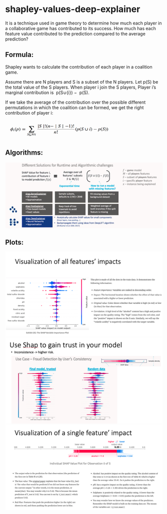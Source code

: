 # shapley-values-deep-explainer
It is a technique used in game theory to determine how much each player in a collaborative game has contributed to its success.
How much has each feature value contributed to the prediction compared to the average prediction?

## Formula:
Shapley wants to calculate the contribution of each player in a coalition game. 

Assume there are N players and S is a subset of the N players. 
Let p(S) be the total value of the S players. When player i join the S players, Player i’s marginal contribution is  p(S∪{i}) −  p(S). 

If we take the average of the contribution over the possible different permutations in which the coalition can be formed, we get the right contribution of player i:

<img src="shap.png" width="340" height="60">

## Algorithms:
![](shap1.png)

## Plots: 
![](plot00.png) 
![](plot01.png) 
![](plot02.png) 
